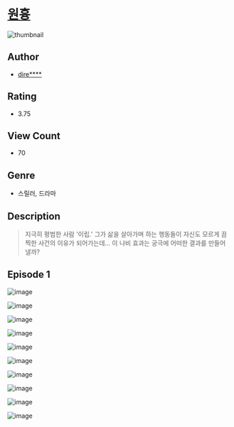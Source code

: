 # [원흉](https://comic.naver.com/challenge/list?titleId=810281)
![thumbnail](https://image-comic.pstatic.net/user_contents_data/challenge_comic/2023/05/23/343801/upload_3703140006372914481_480x623.jpeg)

## Author
- [dire****](https://comic.naver.com/artistTitle?id=343801)

## Rating
- 3.75

## View Count
- 70

## Genre
- 스릴러, 드라마

## Description
> 지극히 평범한 사람 '이립.' 그가 삶을 살아가며 하는 행동들이 자신도 모르게 끔찍한 사건의 이유가 되어가는데... 이 나비 효과는 궁극에 어떠한 결과를 만들어 낼까?


## Episode 1
![image](https://image-comic.pstatic.net/user_contents_data/challenge_comic/2023/05/23/343801/upload_7305510612910891873.jpeg)

![image](https://image-comic.pstatic.net/user_contents_data/challenge_comic/2023/05/23/343801/upload_7219325398228874850.jpeg)

![image](https://image-comic.pstatic.net/user_contents_data/challenge_comic/2023/05/23/343801/upload_3486410871308169527.jpeg)

![image](https://image-comic.pstatic.net/user_contents_data/challenge_comic/2023/05/23/343801/upload_3474916581798326582.jpeg)

![image](https://image-comic.pstatic.net/user_contents_data/challenge_comic/2023/05/23/343801/upload_7161912415044514145.jpeg)

![image](https://image-comic.pstatic.net/user_contents_data/challenge_comic/2023/05/23/343801/upload_3616500667618911544.jpeg)

![image](https://image-comic.pstatic.net/user_contents_data/challenge_comic/2023/05/23/343801/upload_7233735618979902772.jpeg)

![image](https://image-comic.pstatic.net/user_contents_data/challenge_comic/2023/05/23/343801/upload_3978144555427063097.jpeg)

![image](https://image-comic.pstatic.net/user_contents_data/challenge_comic/2023/05/23/343801/upload_4048848422296511798.jpeg)

![image](https://image-comic.pstatic.net/user_contents_data/challenge_comic/2023/05/23/343801/upload_7075775351258441318.jpeg)
